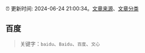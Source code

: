 :alarm_clock: 更新时间: 2024-06-24 21:00:34。[文章来源](/README.md)、[文章分类](/TAGS.md)

## 百度


> 关键字：`baidu`、`Baidu`、`百度`、`文心`



